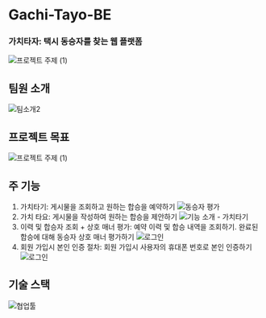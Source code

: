 # Gachi-Tayo-BE

### 가치타자: 택시 동승자를 찾는 웹 플랫폼
![프로젝트 주제 (1)](https://user-images.githubusercontent.com/75000923/175468634-1bb0bf1b-5084-4d07-95d1-f609fd55a323.png)

## 팀원 소개
![팀소개2](https://user-images.githubusercontent.com/75000923/175468337-22375c8c-e1ac-4b59-b0eb-3a1e71600589.png)

## 프로젝트 목표
![프로젝트 주제 (1)](https://user-images.githubusercontent.com/75000923/175468634-1bb0bf1b-5084-4d07-95d1-f609fd55a323.png)

## 주 기능
1. 가치타기: 게시물을 조회하고 원하는 합승을 예약하기
![동승자 평가](https://user-images.githubusercontent.com/75000923/175469176-2fa436de-2a2b-43a7-86aa-95171e2660d8.png)
2. 가치 타요: 게시물을 작성하여 원하는 합승을 제안하기
![기능 소개 - 가치타기](https://user-images.githubusercontent.com/75000923/175468852-335779e0-7347-4702-aab3-2303bef03fdb.png)
3. 이력 및 합승자 조회 + 상호 매너 평가: 예약 이력 및 합승 내역을 조회하기. 완료된 합승에 대해 동승자 상호 매너 평가하기
![로그인](https://user-images.githubusercontent.com/75000923/175469525-f4337d50-83fb-48ea-8c36-6ea498678723.png)
4. 회원 가입시 본인 인증 절차: 회원 가입시 사용자의 휴대폰 번호로 본인 인증하기
![로그인](https://user-images.githubusercontent.com/75000923/175469663-1bbb2b50-f7f4-41ec-9f07-2f6f3f3b32bb.png)


## 기술 스택
![협업툴](https://user-images.githubusercontent.com/75000923/175469754-7191815f-01e3-475c-8854-ccfdbfbb60da.png)
